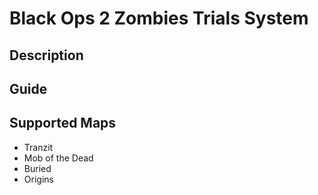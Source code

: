 # Black Ops 2 Zombies Trials System

## Description

## Guide

## Supported Maps
- Tranzit
- Mob of the Dead
- Buried
- Origins